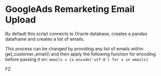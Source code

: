 # GoogleAds Remarketing Email Upload

By default this script connects to Oracle database, creates a pandas dataframe and creates a list of emails.

This process can be changed by providing any list of emails within get_customer_email() and then apply the following function for encoding before passing it on:
```emails = [x.encode('utf-8') for x in emails]```

FZ
